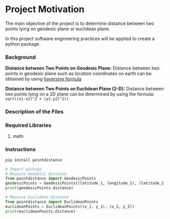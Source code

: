 # Project Motivation
The main objective of the project is to determine distance between two points lying on geodesic plane or euclidean plane.

In this project software engineering practices will be applied to create a python package.

### Background
**Distance between Two Points on Geodesic Plane:** Distance between two points in geodesic plane such as location coordinates on earth can be obtained by using [haversine formula](https://www.movable-type.co.uk/scripts/latlong.html)

**Distance between Two Points on Euclidean Plane (2-D):** Distance between two points lying on a 2D plane can be determined by using the formula: `sqrt((x1-x2)^2 + (y1-y2)^2))`

### Description of the Files


### Required Libraries
1. math

### Instructions
```python
pip install pointdistance
```
```python
# Import package
# Measure Geodesic distance
from pointdistance import GeodesicPoints
geodesicPoints = GeodesicPoints((latitude_1, longitude_1), (latitude_2, longitude_2))
print(geodesicPoints.distance)

# Measure Euclidean distance
from pointdistance import EuclideanPoints
euclideanPoints = EuclideanPoints((x_1, y_1), (x_2, y_2))
print(euclideanPoints.distance)
```